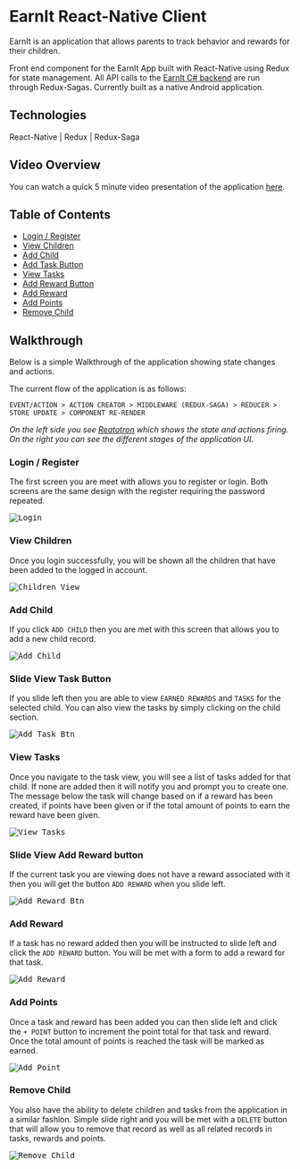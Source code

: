 # EarnIt React-Native Client

EarnIt is an application that allows parents to track behavior and rewards for their children.

Front end component for the EarnIt App built with React-Native using Redux for state management.  All API calls to the [EarnIt C# backend](https://github.com/daynewright/EarnIt) are run through Redux-Sagas. Currently built as a native Android application.

## Technologies

React-Native | Redux | Redux-Saga

## Video Overview

You can watch a quick 5 minute video presentation of the application [here](https://youtu.be/s1SmGfkmU2Y).

## Table of Contents

- [Login / Register](#login--register)
- [View Children](#view-children)
- [Add Child](#add-child)
- [Add Task Button](#slide-view-task-button)
- [View Tasks](#view-tasks)
- [Add Reward Button](#slide-view-add-reward-button)
- [Add Reward](#add-reward)
- [Add Points](#add-points)
- [Remove Child](#remove-child)

## Walkthrough

Below is a simple Walkthrough of the application showing state changes and actions.

The current flow of the application is as follows:

`EVENT/ACTION > ACTION CREATOR > MIDDLEWARE (REDUX-SAGA) > REDUCER > STORE UPDATE > COMPONENT RE-RENDER`

_On the left side you see [Reatotron](https://github.com/reactotron/reactotron) which shows the state and actions firing.  On the right you can see the different stages of the application UI._

### Login / Register

The first screen you are meet with allows you to register or login.  Both screens are the same design with the register requiring the password repeated.

<kbd>![Login](img/login_register.png)</kbd>

### View Children

Once you login successfully, you will be shown all the children that have been added to the logged in account.

<kbd>![Children View](img/child_view.png)</kbd>

### Add Child

If you click `ADD CHILD` then you are met with this screen that allows you to add a new child record.

<kbd>![Add Child](img/add_child.png)</kbd>

### Slide View Task Button

If you slide left then you are able to view `EARNED REWARDS` and `TASKS` for the selected child.  You  can also view the tasks by simply clicking on the child section.

<kbd>![Add Task Btn](img/view_task_btn.png)</kbd>

### View Tasks

Once you navigate to the task view, you will see a list of tasks added for that child.  If none are added then it will notify you and prompt you to create one.  The message below the task will change based on if a reward has been created, if points have been given or if the total amount of points to earn the reward have been given.

<kbd>![View Tasks](img/view_tasks.png)</kbd>

### Slide View Add Reward button

If the current task you are viewing does not have a reward associated with it then you will get the button `ADD REWARD` when you slide left.

<kbd>![Add Reward Btn](img/add_reward_btn.png)</kbd>

### Add Reward

If a task has no reward added then you will be instructed to slide left and click the `ADD REWARD` button.  You will be met with a form to add a reward for that task.

<kbd>![Add Reward](img/add_reward.png)</kbd>

### Add Points

Once a task and reward has been added you can then slide left and click the `+ POINT` button to increment the point total for that task and reward.  Once the total amount of points is reached the task will be marked as earned.

<kbd>![Add Point](img/add_point.png)</kbd>

### Remove Child

You also have the ability to delete children and tasks from the application in a similar fashion.  Simple slide right and you will be met with a `DELETE` button that will allow you to remove that record as well as all related records in tasks, rewards and points.

<kbd>![Remove Child](img/delete_child.png)</kbd>
